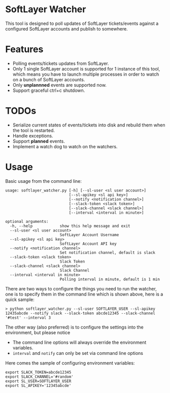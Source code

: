# SoftLayer Watcher

This tool is designed to poll updates of SoftLayer tickets/events against a configured
SoftLayer accounts and publish to somewhere.

# Features

* Polling events/tickets updates from SoftLayer.
* Only 1 single SoftLayer account is supported for 1 instance of this tool, which means you have to launch multiple processes in order to watch on a bunch of SoftLayer accounts.
* Only **unplannned** events are supported now.
* Support graceful ctrl+c shutdown.

# TODOs

* Serialize current states of events/tickets into disk and rebuild them when the tool is restarted.
* Handle exceptions.
* Support **planned** events.
* Implement a watch dog to watch on the watchers.

# Usage

Basic usage from the command line:

```
usage: softlayer_watcher.py [-h] [--sl-user <sl user account>]
                            [--sl-apikey <sl api key>]
                            [--notify <notification channel>]
                            [--slack-token <slack token>]
                            [--slack-channel <slack channel>]
                            [--interval <interval in minute>]

optional arguments:
  -h, --help            show this help message and exit
  --sl-user <sl user account>
                        SoftLayer Account Username
  --sl-apikey <sl api key>
                        SoftLayer Account API key
  --notify <notification channel>
                        Set notification channel, default is slack
  --slack-token <slack token>
                        Slack Token
  --slack-channel <slack channel>
                        Slack Channel
  --interval <interval in minute>
                        Polling interval in minute, default is 1 min
```

There are two ways to configure the things you need to run the watcher, one is to
specify them in the command line which is shown above, here is a quick sample:

```
> python softlayer_watcher.py --sl-user SOFTLAYER_USER --sl-apikey 12435abcde --notify slack --slack-token abcde12345 --slack-channel '#test' --interval 3
```

The other way (also preferred) is to configure the settings into the environment, but please notice

* The command line options will always override the environment variables.
* `interval` and `notify` can only be set via command line options

Here comes the sample of configuring environment variables:

```
export SLACK_TOKEN=abcde12345
export SLACK_CHANNEL='#random'
export SL_USER=SOFTLAYER_USER
export SL_APIKEY='12345abcde'
```
